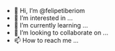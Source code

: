 - 👋 Hi, I’m @felipetiberiom
- 👀 I’m interested in ...
- 🌱 I’m currently learning ...
- 💞️ I’m looking to collaborate on ...
- 📫 How to reach me ...

<!---
felipetiberiom/felipetiberiom is a ✨ special ✨ repository because its `README.md` (this file) appears on your GitHub profile.
You can click the Preview link to take a look at your changes.
--->
